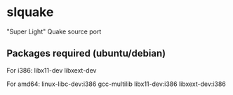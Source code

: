 # slquake
"Super Light" Quake source port

## Packages required (ubuntu/debian)

For i386:
libx11-dev libxext-dev

For amd64:
linux-libc-dev:i386 gcc-multilib libx11-dev:i386 libxext-dev:i386

